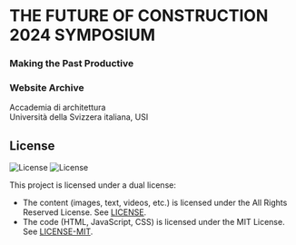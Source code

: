 # THE FUTURE OF CONSTRUCTION 2024 SYMPOSIUM
### Making the Past Productive
### Website Archive
Accademia di architettura<br>Università della Svizzera italiana, USI

## License

![License](https://img.shields.io/static/v1?label=license&message=All%20Rights%20Reserved&color=red)
![License](https://img.shields.io/static/v1?label=license&message=MIT&color=green)

This project is licensed under a dual license:

- The content (images, text, videos, etc.) is licensed under the All Rights Reserved License. See [LICENSE](LICENSE).
- The code (HTML, JavaScript, CSS) is licensed under the MIT License. See [LICENSE-MIT](LICENSE-MIT).
